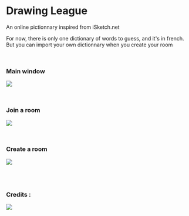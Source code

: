 <h1>Drawing League</h1>
<p>An online pictionnary inspired from iSketch.net</p>
<p>For now, there is only one dictionary of words to guess, and it's in french. But you can import your own dictionnary when you create your room</p>

<br/><h3>Main window</h3>
<img src="http://i.imgur.com/LPiQS9b.png"/>

<br/><h3>Join a room</h3>
<img src="http://i.imgur.com/bb2ZHkb.png"/>

<br/><h3>Create a room</h3>
<img src="http://i.imgur.com/dVaqzMT.png"/>

<br/><br/><h3>Credits :</h3>
<img src="http://i.imgur.com/R6GG1T8.png"/>

